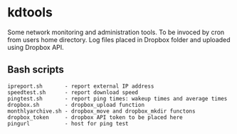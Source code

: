 # kdtools

Some network monitoring and administration tools.
To be invoced by cron from users home directory. 
Log files placed in Dropbox folder and uploaded using Dropbox API.


## Bash scripts

```code
ipreport.sh       - report external IP address
speedtest.sh      - report download speed
pingtest.sh       - report ping times: wakeup times and average times
dropbox.sh        - dropbox_upload function
monthlyarchive.sh - dropbox_move and dropbox_mkdir functons
dropbox_token     - dropbox API token to be placed here
pingurl           - host for ping test
```
